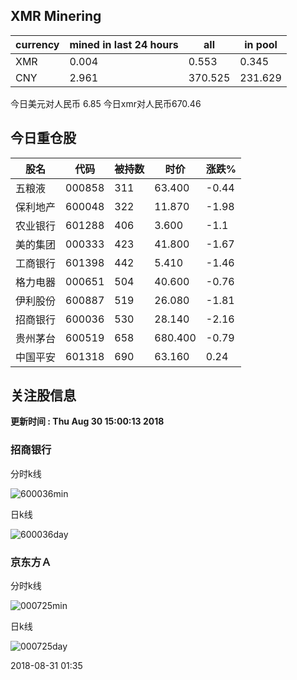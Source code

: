 ## XMR Minering

|currency|mined in last 24 hours|all|in pool|
|---|---|---|---|
|XMR|0.004|0.553|0.345|
|CNY|2.961|370.525|231.629|

今日美元对人民币 6.85	今日xmr对人民币670.46


## 今日重仓股 

|股名|代码|被持数|时价|涨跌%|
|---|---|---|---|---|
|五粮液|000858|311|63.400|-0.44|
|保利地产|600048|322|11.870|-1.98|
|农业银行|601288|406|3.600|-1.1|
|美的集团|000333|423|41.800|-1.67|
|工商银行|601398|442|5.410|-1.46|
|格力电器|000651|504|40.600|-0.76|
|伊利股份|600887|519|26.080|-1.81|
|招商银行|600036|530|28.140|-2.16|
|贵州茅台|600519|658|680.400|-0.79|
|中国平安|601318|690|63.160|0.24|

## 关注股信息
**更新时间 : Thu Aug 30 15:00:13 2018**
### 招商银行 
分时k线

![600036min](http://image.sinajs.cn/newchart/min/n/sh600036.gif)

日k线

![600036day](http://image.sinajs.cn/newchart/daily/n/sh600036.gif)

### 京东方Ａ 
分时k线

![000725min](http://image.sinajs.cn/newchart/min/n/sz000725.gif)

日k线

![000725day](http://image.sinajs.cn/newchart/daily/n/sz000725.gif)

2018-08-31 01:35